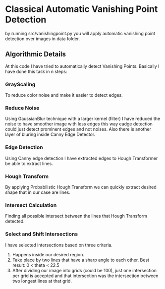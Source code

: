# Classical Automatic Vanishing Point Detection

by running src/vanishingpoint.py you will apply automatic vanishing point detection over images in data folder.

## Algorithmic Details

At this code I have tried to automatically detect Vanishing Points. Basically I have done this task in n steps:

### GrayScaling
To reduce color noise and make it easier to detect edges.

### Reduce Noise
Using GaussianBlur technique with a larger kernel (filter) I have reduced the noise to have smoother image with less edges this way eadge detection could just detect prominent edges and not noises. Also there is another layer of bluring inside Canny Edge Detector.

### Edge Detection
Using Canny edge detection I have extracted edges to Hough Transformer be able to extract lines.

### Hough Transform
By applying Probabilistic Hough Transform we can quickly extract desired shape that in our case are lines. 

### Intersect Calculation
Finding all possible intersect between the lines that Hough Transform detected.

### Select and Shift Intersections
I have selected intersections based on three criteria. 
1. Happens inside our desired region. 
2. Take place by two lines that have a sharp angle to each other. Best result: 0 < theta < 22.5
3. After dividing our image into grids (could be 100), just one intersection per grid is accepted and that intersection was the intersection between two longest lines at that grid.


